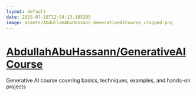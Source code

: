```yaml
---
layout: default
date: 2025-07-18T12:54:13.185205
image: assets/AbdullahAbuHassann_GenerativeAICourse_cropped.png
---
```


# [AbdullahAbuHassann/GenerativeAICourse](https://github.com/AbdullahAbuHassann/GenerativeAICourse)

Generative AI course covering basics, techniques, examples, and hands-on projects
